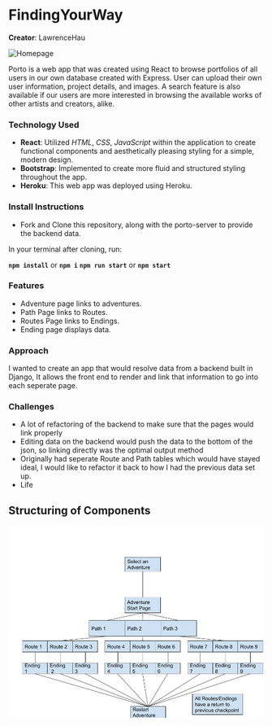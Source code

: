 # FindingYourWay

**Creator**: LawrenceHau

![Homepage](/src/Images/Homepage.png)

Porto is a web app that was created using React to browse portfolios of all users in our own database created with Express. User can upload their own user information, project details, and images. A search feature is also available if our users are more interested in browsing the available works of other artists and creators, alike.

### Technology Used

- **React**: Utilized _HTML_, _CSS_, _JavaScript_ within the application to create functional components and aesthetically pleasing styling for a simple, modern design.
- **Bootstrap**: Implemented to create more fluid and structured styling throughout the app.
- **Heroku**: This web app was deployed using Heroku.

### Install Instructions

- Fork and Clone this repository, along with the porto-server to provide the backend data.

In your terminal after cloning, run:

**`npm install`** or **`npm i`**
**`npm run start`** or **`npm start`**

### Features

- Adventure page links to adventures.
- Path Page links to Routes.
- Routes Page links to Endings.
- Ending page displays data.

### Approach
I wanted to create an app that would resolve data from a backend built in Django, It allows the front end to render and link that information to go into each seperate page.



### Challenges

- A lot of refactoring of the backend to make sure that the pages would link properly
- Editing data on the backend would push the data to the bottom of the json, so linking directly was the optimal output method
- Originally had seperate Route and Path tables which would have stayed ideal, I would like to refactor it back to how I had the previous data set up.
- Life


## Structuring of Components

<img width="600" src="./planning/Wireframe1.jpg" alt=" ">




